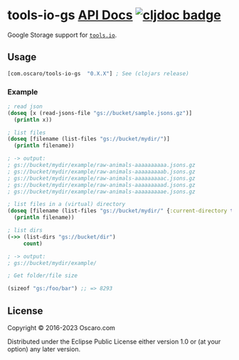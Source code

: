 # tools-io-gs [API Docs](https://cljdoc.org/d/com.oscaro/tools-io-gs/0.1.6/doc/readme) [![cljdoc badge](https://cljdoc.org/badge/com.oscaro/tools-io-gs)](https://cljdoc.org/d/com.oscaro/tools-io-gs/CURRENT)

Google Storage support for [`tools.io`](https://github.com/oscaro/tools-io).

## Usage

```clojure
[com.oscaro/tools-io-gs  "0.X.X"] ; See (clojars release)
```

### Example

```clojure
; read json
(doseq [x (read-jsons-file "gs://bucket/sample.jsons.gz")]
  (println x))

; list files
(doseq [filename (list-files "gs://bucket/mydir/")]
  (println filename))

; -> output:
; gs://bucket/mydir/example/raw-animals-aaaaaaaaaa.jsons.gz
; gs://bucket/mydir/example/raw-animals-aaaaaaaaab.jsons.gz
; gs://bucket/mydir/example/raw-animals-aaaaaaaaac.jsons.gz
; gs://bucket/mydir/example/raw-animals-aaaaaaaaad.jsons.gz
; gs://bucket/mydir/example/raw-animals-aaaaaaaaae.jsons.gz

; list files in a (virtual) directory
(doseq [filename (list-files "gs://bucket/mydir/" {:current-directory true})]
  (println filename))

; list dirs
(->> (list-dirs "gs://bucket/dir")
     count)

; -> output:
; gs://bucket/mydir/example/

; Get folder/file size

(sizeof "gs:/foo/bar") ;; => 8293

```

## License

Copyright © 2016-2023 Oscaro.com

Distributed under the Eclipse Public License either version 1.0 or (at your
option) any later version.

